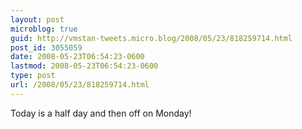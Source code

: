 ```yaml
---
layout: post
microblog: true
guid: http://vmstan-tweets.micro.blog/2008/05/23/818259714.html
post_id: 3055059
date: 2008-05-23T06:54:23-0600
lastmod: 2008-05-23T06:54:23-0600
type: post
url: /2008/05/23/818259714.html
---
```

Today is a half day and then off on Monday!
